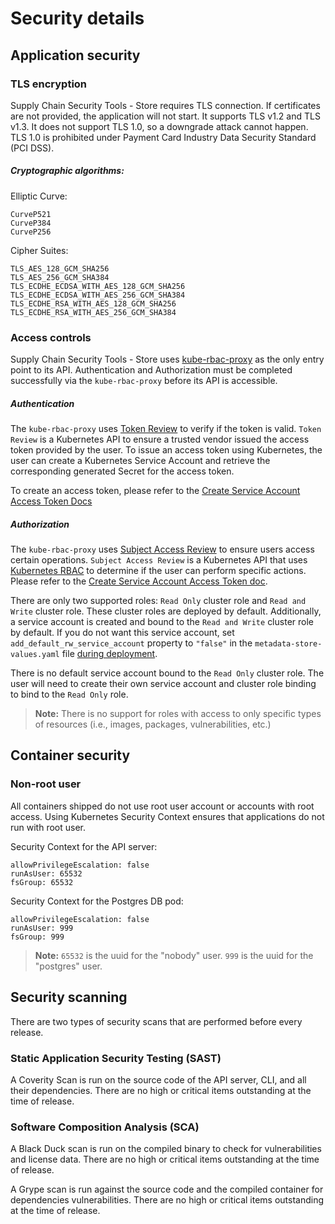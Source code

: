 # Security details

## Application security

### TLS encryption

Supply Chain Security Tools - Store requires TLS connection. If certificates are not provided, the application will not start. It supports TLS v1.2 and TLS v1.3. It does not support TLS 1.0, so a downgrade attack cannot happen. TLS 1.0 is prohibited under Payment Card Industry Data Security Standard (PCI DSS).

##### Cryptographic algorithms:

Elliptic Curve:
```
CurveP521
CurveP384
CurveP256
```

Cipher Suites:
```
TLS_AES_128_GCM_SHA256
TLS_AES_256_GCM_SHA384
TLS_ECDHE_ECDSA_WITH_AES_128_GCM_SHA256
TLS_ECDHE_ECDSA_WITH_AES_256_GCM_SHA384
TLS_ECDHE_RSA_WITH_AES_128_GCM_SHA256
TLS_ECDHE_RSA_WITH_AES_256_GCM_SHA384
```

### Access controls

Supply Chain Security Tools - Store uses [kube-rbac-proxy](https://github.com/brancz/kube-rbac-proxy) as the only entry point to its API. Authentication and Authorization must be completed successfully via the `kube-rbac-proxy` before its API is accessible.

##### Authentication

The `kube-rbac-proxy` uses [Token Review](https://kubernetes.io/docs/reference/access-authn-authz/authentication/) to verify if the token is valid. `Token Review` is a Kubernetes API to ensure a trusted vendor issued the access token provided by the user. To issue an access token using Kubernetes, the user can create a Kubernetes Service Account and retrieve the corresponding generated Secret for the access token.

To create an access token, please refer to the [Create Service Account Access Token Docs](create_service_account_access_token.md)

##### Authorization

The `kube-rbac-proxy` uses [Subject Access Review](https://kubernetes.io/docs/reference/access-authn-authz/authorization/) to ensure users access certain operations. `Subject Access Review` is a Kubernetes API that uses [Kubernetes RBAC](https://kubernetes.io/docs/reference/access-authn-authz/rbac/) to determine if the user can perform specific actions. Please refer to the [Create Service Account Access Token doc](create_service_account_access_token.md).

There are only two supported roles: `Read Only` cluster role and `Read and Write` cluster role. These cluster roles are deployed by default.
Additionally, a service account is created and bound to the `Read and Write` cluster role by default. If you do not want this service account, set `add_default_rw_service_account` property to `"false"` in the `metadata-store-values.yaml` file [during deployment](../install-components.md#install-scst-store).

There is no default service account bound to the `Read Only` cluster role. The user will need to create their own service account and cluster role binding to bind to the `Read Only` role.

>**Note:** There is no support for roles with access to only specific types of resources (i.e., images, packages, vulnerabilities, etc.)

## Container security

### Non-root user
All containers shipped do not use root user account or accounts with root access. Using Kubernetes Security Context ensures that applications do not run with root user.

Security Context for the API server:
```
allowPrivilegeEscalation: false
runAsUser: 65532
fsGroup: 65532
```

Security Context for the Postgres DB pod:
```
allowPrivilegeEscalation: false
runAsUser: 999
fsGroup: 999
```

>**Note:**  `65532` is the uuid for the "nobody" user. `999` is the uuid for the "postgres" user.

## Security scanning

There are two types of security scans that are performed before every release.

### Static Application Security Testing (SAST)

A Coverity Scan is run on the source code of the API server, CLI, and all their dependencies. There are no high or critical items outstanding at the time of release.

### Software Composition Analysis (SCA)

A Black Duck scan is run on the compiled binary to check for vulnerabilities and license data. There are no high or critical items outstanding at the time of release.

A Grype scan is run against the source code and the compiled container for dependencies vulnerabilities. There are no high or critical items outstanding at the time of release.

